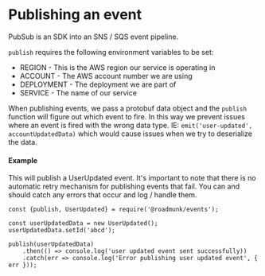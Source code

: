 # Publishing an event

PubSub is an SDK into an SNS / SQS event pipeline.

`publish` requires the following environment variables to be set:

- REGION - This is the AWS region our service is operating in
- ACCOUNT - The AWS account number we are using
- DEPLOYMENT - The deployment we are part of
- SERVICE - The name of our service

When publishing events, we pass a protobuf data object and the `publish` function will figure
out which event to fire. In this way we prevent issues where an event is fired with the wrong
data type. IE: `emit('user-updated', accountUpdatedData)` which would cause issues when we 
try to deserialize the data.

#### Example

This will publish a UserUpdated event. It's important to note that there is no automatic
retry mechanism for publishing events that fail. You can and should catch any errors that occur
and log / handle them.

```
const {publish, UserUpdated} = require('@roadmunk/events');

const userUpdatedData = new UserUpdated();
userUpdatedData.setId('abcd');

publish(userUpdatedData)
	.then(() => console.log('user updated event sent successfully))
	.catch(err => console.log('Error publishing user updated event', { err }));
```
